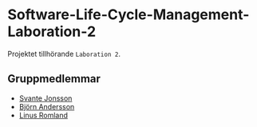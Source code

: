 # Software-Life-Cycle-Management-Laboration-2

Projektet tillhörande `Laboration 2`.

## Gruppmedlemmar

-   [Svante Jonsson](https://github.com/svante-jonsson)
-   [Björn Andersson](https://github.com/Bjorn-Andersson)
-   [Linus Romland](https://github.com/linusromland)
